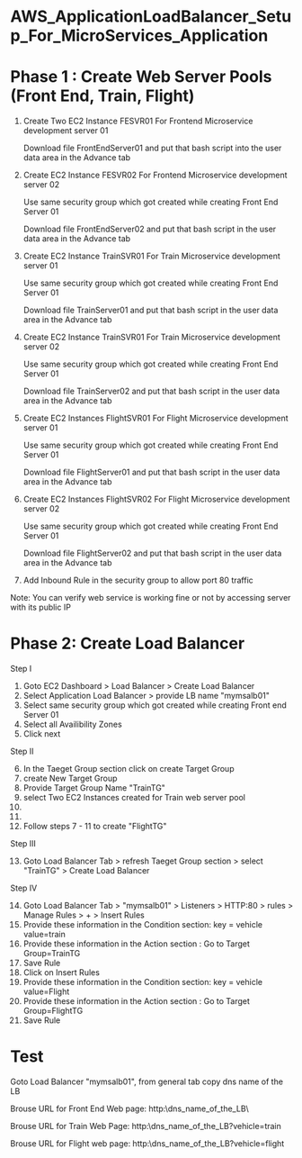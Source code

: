 # AWS_ApplicationLoadBalancer_Setup_For_MicroServices_Application

# Phase 1 : Create Web Server Pools (Front End, Train, Flight)

1) Create Two EC2 Instance FESVR01 For Frontend Microservice development server 01

   Download file FrontEndServer01 and put that bash script into the user data area in the Advance tab

2) Create EC2 Instance FESVR02 For Frontend Microservice development server 02

   Use same security group which got created while creating Front End Server 01

   Download file FrontEndServer02 and put that bash script in the user data area in the Advance tab

3) Create EC2 Instance TrainSVR01 For Train Microservice development server 01

   Use same security group which got created while creating Front End Server 01

   Download file TrainServer01 and put that bash script in the user data area in the Advance tab

4) Create EC2 Instance TrainSVR01 For Train Microservice development server 02

   Use same security group which got created while creating Front End Server 01

   Download file TrainServer02 and put that bash script in the user data area in the Advance tab

5) Create EC2 Instances FlightSVR01 For Flight Microservice development server 01

   Use same security group which got created while creating Front End Server 01

   Download file FlightServer01 and put that bash script in the user data area in the Advance tab

6) Create EC2 Instances FlightSVR02 For Flight Microservice development server 02

   Use same security group which got created while creating Front End Server 01

   Download file FlightServer02 and put that bash script in the user data area in the Advance tab

7) Add Inbound Rule in the security group to allow port 80 traffic

Note: You can verify web service is working fine or not by accessing server with its public IP


# Phase 2: Create Load Balancer

Step I
1) Goto EC2 Dashboard > Load Balancer > Create Load Balancer
2) Select Application Load Balancer > provide LB name "mymsalb01"
3) Select same security group which got created while creating Front end Server 01
4) Select all Availibility Zones
5) Click next

Step II

6) In the Taeget Group section click on create Target Group
7) create New Target Group
8) Provide Target Group Name "TrainTG" 
9) select Two EC2 Instances created for Train web server pool
10)
11) 
12) Follow steps 7 - 11 to create "FlightTG"

Step III

13) Goto Load Balancer Tab > refresh Taeget Group section > select "TrainTG" > Create Load Balancer


Step IV

14) Goto Load Balancer Tab > "mymsalb01" > Listeners > HTTP:80 > rules > Manage Rules > + > Insert Rules
15) Provide these information in the Condition section: key = vehicle value=train
16) Provide these information in the Action section : Go to Target Group=TrainTG
17) Save Rule
18) Click on Insert Rules
19) Provide these information in the Condition section: key = vehicle value=Flight
20) Provide these information in the Action section : Go to Target Group=FlightTG
21) Save Rule

# Test

Goto Load Balancer "mymsalb01", from general tab copy dns name of the LB

Brouse URL for Front End Web page: http:\\dns_name_of_the_LB\
   
Brouse URL for Train Web Page: http:\dns_name_of_the_LB\?vehicle=train
   
Brouse URL for Flight web page: http:\dns_name_of_the_LB\?vehicle=flight
